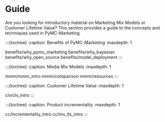 # Guide

Are you looking for introductory material on Marketing Mix Models or Customer Lifetime Value?
This section provides a guide to the concepts and techniques used in PyMC-Marketing.

:::{toctree}
:caption: Benefits of PyMC-Marketing
:maxdepth: 1

benefits/why_pymc_marketing
benefits/why_bayesian
benefits/why_open_source
benefits/model_deployment
:::

:::{toctree}
:caption: Media Mix Models
:maxdepth: 1

mmm/mmm_intro
mmm/comparison
mmm/resources
:::

:::{toctree}
:caption: Customer Lifetime Value
:maxdepth: 1

clv/clv_intro
:::

:::{toctree}
:caption: Product incrementality
:maxdepth: 1

cc/incrementality_intro
cc/mv_its_intro
:::
